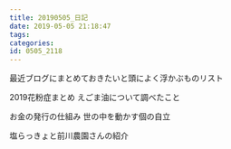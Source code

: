 ```yaml
---
title: 20190505_日記
date: 2019-05-05 21:18:47
tags:
categories:
id: 0505_2118
---
```


最近ブログにまとめておきたいと頭によく浮かぶものリスト

2019花粉症まとめ
えごま油について調べたこと

お金の発行の仕組み
世の中を動かす個の自立

塩らっきょと前川農園さんの紹介
